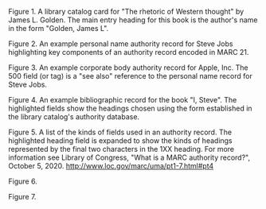 Figure 1. A library catalog card for "The rhetoric of Western thought" by James L. Golden. The main entry heading for this book is the author's name in the form "Golden, James L".

Figure 2. An example personal name authority record for Steve Jobs highlighting key components of an authority record encoded in MARC 21.

Figure 3. An example corporate body authority record for Apple, Inc. The 500 field (or tag) is a "see also" reference to the personal name record for Steve Jobs. 

Figure 4. An example bibliographic record for the book "I, Steve". The highlighted fields show the headings chosen using the form established in the library catalog's authority database.

Figure 5. A list of the kinds of fields used in an authority record. The highlighted heading field is expanded to show the kinds of headings represented by the final two characters in the 1XX heading. For more information see Library of Congress, "What is a MARC authority record?", October 5, 2020. http://www.loc.gov/marc/uma/pt1-7.html#pt4

Figure 6.

Figure 7.
